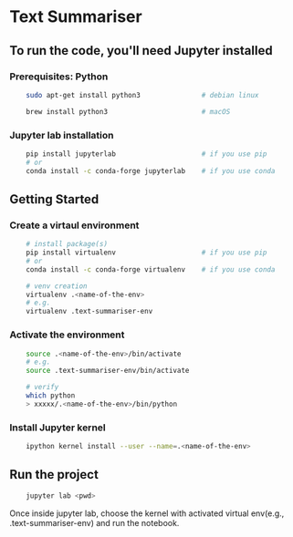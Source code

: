 # Text Summariser

## To run the code, you'll need Jupyter installed

### Prerequisites: Python

```bash
    sudo apt-get install python3               # debian linux

    brew install python3                       # macOS
```

### Jupyter lab installation

```bash
    pip install jupyterlab                     # if you use pip
    # or
    conda install -c conda-forge jupyterlab    # if you use conda
```

## Getting Started

### Create a virtaul environment

```bash
    # install package(s)
    pip install virtualenv                     # if you use pip
    # or
    conda install -c conda-forge virtualenv    # if you use conda

    # venv creation
    virtualenv .<name-of-the-env>
    # e.g.
    virtualenv .text-summariser-env
```

### Activate the environment

```bash
    source .<name-of-the-env>/bin/activate
    # e.g.
    source .text-summariser-env/bin/activate

    # verify
    which python
    > xxxxx/.<name-of-the-env>/bin/python
```

### Install Jupyter kernel

```bash
    ipython kernel install --user --name=.<name-of-the-env>
```

## Run the project

```bash
    jupyter lab <pwd>
```

Once inside jupyter lab, choose the kernel with activated virtual env(e.g., .text-summariser-env) and run the notebook.

